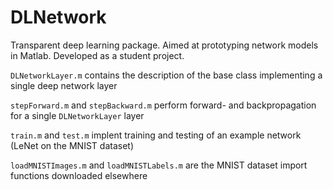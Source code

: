 # DLNetwork
Transparent deep learning package. Aimed at prototyping network models in Matlab. Developed as a student project.

`DLNetworkLayer.m` contains the description of the base class implementing a single deep network layer

`stepForward.m` and `stepBackward.m` perform forward- and backpropagation for a single `DLNetworkLayer` layer

`train.m` and `test.m` implent training and testing of an example network (LeNet on the MNIST dataset)

`loadMNISTImages.m` and `loadMNISTLabels.m` are the MNIST dataset import functions downloaded elsewhere
